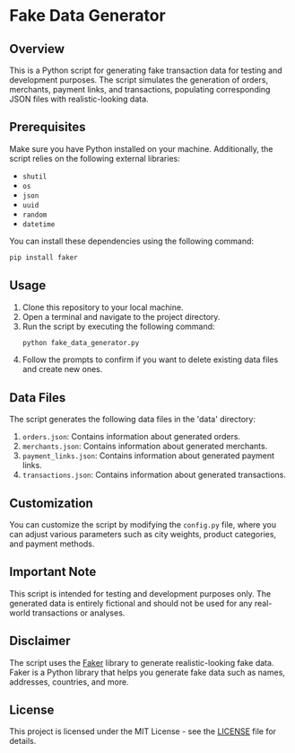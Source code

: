 # Fake Data Generator

## Overview
This is a Python script for generating fake transaction data for testing and development purposes. The script simulates the generation of orders, merchants, payment links, and transactions, populating corresponding JSON files with realistic-looking data.

## Prerequisites
Make sure you have Python installed on your machine. Additionally, the script relies on the following external libraries:
- `shutil`
- `os`
- `json`
- `uuid`
- `random`
- `datetime`

You can install these dependencies using the following command:
```bash
pip install faker
```

## Usage
1. Clone this repository to your local machine.
2. Open a terminal and navigate to the project directory.
3. Run the script by executing the following command:
   ```bash
   python fake_data_generator.py
   ```
4. Follow the prompts to confirm if you want to delete existing data files and create new ones.

## Data Files
The script generates the following data files in the 'data' directory:

1. `orders.json`: Contains information about generated orders.
2. `merchants.json`: Contains information about generated merchants.
3. `payment_links.json`: Contains information about generated payment links.
4. `transactions.json`: Contains information about generated transactions.

## Customization
You can customize the script by modifying the `config.py` file, where you can adjust various parameters such as city weights, product categories, and payment methods.

## Important Note
This script is intended for testing and development purposes only. The generated data is entirely fictional and should not be used for any real-world transactions or analyses. 

## Disclaimer
The script uses the [Faker](https://faker.readthedocs.io/en/master/) library to generate realistic-looking fake data. Faker is a Python library that helps you generate fake data such as names, addresses, countries, and more.

## License
This project is licensed under the MIT License - see the [LICENSE](LICENSE) file for details.